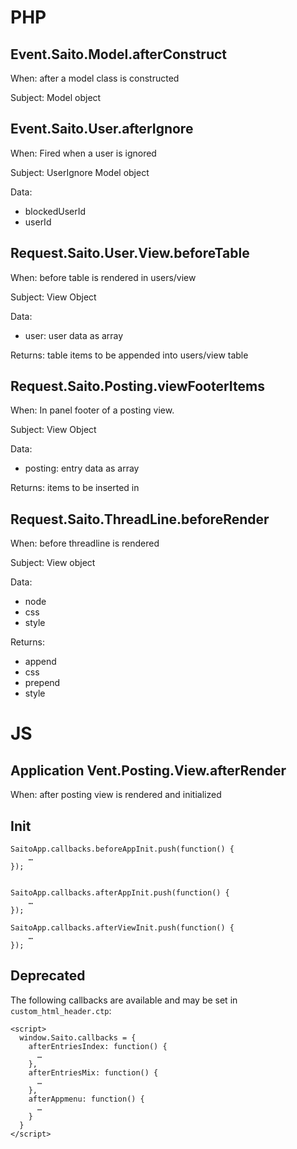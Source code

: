 # PHP #

## Event.Saito.Model.afterConstruct ##

When: after a model class is constructed

Subject: Model object

## Event.Saito.User.afterIgnore ##

When: Fired when a user is ignored

Subject: UserIgnore Model object

Data:

- blockedUserId
- userId

## Request.Saito.User.View.beforeTable ##

When: before table is rendered in users/view

Subject: View Object

Data:

- user: user data as array

Returns: table items to be appended into users/view table

## Request.Saito.Posting.viewFooterItems ##

When: In panel footer of a posting view.

Subject: View Object

Data:

- posting: entry data as array

Returns: items to be inserted in 

## Request.Saito.ThreadLine.beforeRender ##

When: before threadline is rendered

Subject: View object

Data:

- node
- css
- style

Returns:

- append
- css
- prepend
- style

# JS #

## Application Vent.Posting.View.afterRender ##

When: after posting view is rendered and initialized

## Init ##


```
SaitoApp.callbacks.beforeAppInit.push(function() {
	…
});


SaitoApp.callbacks.afterAppInit.push(function() {
	…
});

SaitoApp.callbacks.afterViewInit.push(function() {
	…
});
```


## Deprecated ##

The following callbacks are available and may be set in `custom_html_header.ctp`:

    <script>
      window.Saito.callbacks = {
        afterEntriesIndex: function() {
          …
        },
        afterEntriesMix: function() {
          …
        },
        afterAppmenu: function() {
          …
        }
      }
    </script>
